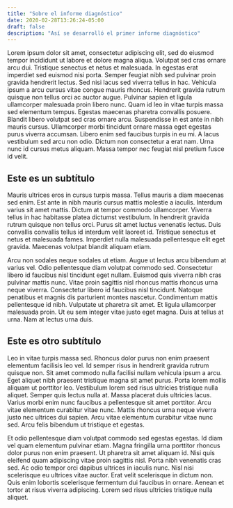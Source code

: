 ```yaml
---
title: "Sobre el informe diagnóstico"
date: 2020-02-28T13:26:24-05:00
draft: false
description: "Así se desarrolló el primer informe diagnóstico"
---
```


Lorem ipsum dolor sit amet, consectetur adipiscing elit, sed do eiusmod tempor incididunt ut labore et dolore magna aliqua. Volutpat sed cras ornare arcu dui. Tristique senectus et netus et malesuada. In egestas erat imperdiet sed euismod nisi porta. Semper feugiat nibh sed pulvinar proin gravida hendrerit lectus. Sed nisi lacus sed viverra tellus in hac. Vehicula ipsum a arcu cursus vitae congue mauris rhoncus. Hendrerit gravida rutrum quisque non tellus orci ac auctor augue. Pulvinar sapien et ligula ullamcorper malesuada proin libero nunc. Quam id leo in vitae turpis massa sed elementum tempus. Egestas maecenas pharetra convallis posuere. Blandit libero volutpat sed cras ornare arcu. Suspendisse in est ante in nibh mauris cursus. Ullamcorper morbi tincidunt ornare massa eget egestas purus viverra accumsan. Libero enim sed faucibus turpis in eu mi. A lacus vestibulum sed arcu non odio. Dictum non consectetur a erat nam. Urna nunc id cursus metus aliquam. Massa tempor nec feugiat nisl pretium fusce id velit.

## Este es un subtítulo
Mauris ultrices eros in cursus turpis massa. Tellus mauris a diam maecenas sed enim. Est ante in nibh mauris cursus mattis molestie a iaculis. Interdum varius sit amet mattis. Dictum at tempor commodo ullamcorper. Viverra tellus in hac habitasse platea dictumst vestibulum. In hendrerit gravida rutrum quisque non tellus orci. Purus sit amet luctus venenatis lectus. Duis convallis convallis tellus id interdum velit laoreet id. Tristique senectus et netus et malesuada fames. Imperdiet nulla malesuada pellentesque elit eget gravida. Maecenas volutpat blandit aliquam etiam.

Arcu non sodales neque sodales ut etiam. Augue ut lectus arcu bibendum at varius vel. Odio pellentesque diam volutpat commodo sed. Consectetur libero id faucibus nisl tincidunt eget nullam. Euismod quis viverra nibh cras pulvinar mattis nunc. Vitae proin sagittis nisl rhoncus mattis rhoncus urna neque viverra. Consectetur libero id faucibus nisl tincidunt. Natoque penatibus et magnis dis parturient montes nascetur. Condimentum mattis pellentesque id nibh. Vulputate ut pharetra sit amet. Et ligula ullamcorper malesuada proin. Ut eu sem integer vitae justo eget magna. Duis at tellus at urna. Nam at lectus urna duis.

## Este es otro subtítulo
Leo in vitae turpis massa sed. Rhoncus dolor purus non enim praesent elementum facilisis leo vel. Id semper risus in hendrerit gravida rutrum quisque non. Sit amet commodo nulla facilisi nullam vehicula ipsum a arcu. Eget aliquet nibh praesent tristique magna sit amet purus. Porta lorem mollis aliquam ut porttitor leo. Vestibulum lorem sed risus ultricies tristique nulla aliquet. Semper quis lectus nulla at. Massa placerat duis ultricies lacus. Varius morbi enim nunc faucibus a pellentesque sit amet porttitor. Arcu vitae elementum curabitur vitae nunc. Mattis rhoncus urna neque viverra justo nec ultrices dui sapien. Arcu vitae elementum curabitur vitae nunc sed. Arcu felis bibendum ut tristique et egestas.

Et odio pellentesque diam volutpat commodo sed egestas egestas. Id diam vel quam elementum pulvinar etiam. Magna fringilla urna porttitor rhoncus dolor purus non enim praesent. Ut pharetra sit amet aliquam id. Nisi quis eleifend quam adipiscing vitae proin sagittis nisl. Porta nibh venenatis cras sed. Ac odio tempor orci dapibus ultrices in iaculis nunc. Nisl nisi scelerisque eu ultrices vitae auctor. Erat velit scelerisque in dictum non. Quis enim lobortis scelerisque fermentum dui faucibus in ornare. Aenean et tortor at risus viverra adipiscing. Lorem sed risus ultricies tristique nulla aliquet.
